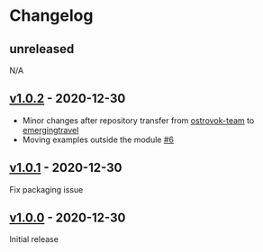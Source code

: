 # Changelog

## unreleased

N/A

## [v1.0.2](https://github.com/emergingtravel/papi-sdk-python/releases/tag/v1.0.2) - 2020-12-30

- Minor changes after repository transfer from [ostrovok-team](https://github.com/ostrovok-team/) to [emergingtravel](https://github.com/emergingtravel)
- Moving examples outside the module [#6](https://github.com/emergingtravel/papi-sdk-python/pull/6)

## [v1.0.1](https://github.com/emergingtravel/papi-sdk-python/releases/tag/v1.0.1) - 2020-12-30

Fix packaging issue

## [v1.0.0](https://github.com/emergingtravel/papi-sdk-python/releases/tag/v1.0.0) - 2020-12-30

Initial release
